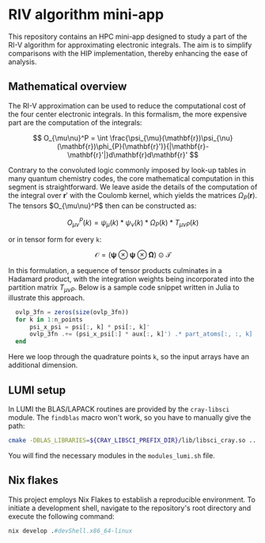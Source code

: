 # RIV algorithm mini-app

This repository contains an HPC mini-app designed to study a part of the RI-V algorithm for approximating electronic integrals. The aim is to simplify comparisons with the HIP implementation, thereby enhancing the ease of analysis.

## Mathematical overview

The RI-V approximation can be used to reduce the computational cost of the four center electronic integrals. In this formalism, the more expensive part are the computation of the integrals:

$$
  O_{\mu\nu}^P = \int \frac{\psi_{\mu}(\mathbf{r})\psi_{\nu}(\mathbf{r})\phi_{P}(\mathbf{r}')}{|\mathbf{r}-\mathbf{r}'|}d\mathbf{r}d\mathbf{r}'
$$

Contrary to the convoluted logic commonly imposed by look-up tables in many quantum chemistry codes, the core mathematical computation in this segment is straightforward. We leave aside the details of the computation of the integral over $\mathbf{r}'$ with the Coulomb kernel, which yields the matrices $\Omega_P(\mathbf{r})$. The tensors $O_{\mu\nu}^P\$ then can be constructed as:

$$
  O_{\mu\nu}^P(k) = \psi_{\mu}(k) * \psi_{\nu}(k) * \Omega_P(k) * T_{\mu\nu P}(k)
$$

or in tensor form for every `k`:

$$
  \mathcal{O} = (\boldsymbol{\psi} \otimes \boldsymbol{\psi} \otimes \mathbf{\Omega}) \odot \mathcal{T}
$$

In this formulation, a sequence of tensor products culminates in a Hadamard product, with the integration weights being incorporated into the partition matrix $T_{\mu\nu P}$​. Below is a sample code snippet written in Julia to illustrate this approach.

```julia
  ovlp_3fn = zeros(size(ovlp_3fn))
  for k in 1:n_points
      psi_x_psi = psi[:, k] * psi[:, k]'
      ovlp_3fn .+= (psi_x_psi[:] * aux[:, k]') .* part_atoms[:, :, k]
  end
```

Here we loop through the quadrature points `k`, so the input arrays have an additional dimension.

## LUMI setup

In LUMI the BLAS/LAPACK routines are provided by the `cray-libsci` module. The `findblas` macro won't work, so you have to manually give the path:

```bash
cmake -DBLAS_LIBRARIES=${CRAY_LIBSCI_PREFIX_DIR}/lib/libsci_cray.so ..
```

You will find the necessary modules in the `modules_lumi.sh` file.

## Nix flakes

This project employs Nix Flakes to establish a reproducible environment. To initiate a development shell, navigate to the repository's root directory and execute the following command:

```nix
nix develop .#devShell.x86_64-linux
```
